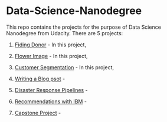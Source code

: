 # Data-Science-Nanodegree

This repo contains the projects for the purpose of Data Science Nanodegree from Udacity. There are 5 projects:

1. [Fiding Donor](/PredictBikeSharing/README.md) - In this project, 

2. [Flower Image](/DogBreedClassifier/README.md) - In this project, 

3. [Customer Segmentation](/GenerateTVScript/README.md) - In this project, 

4. [Writing a Blog psot](/GenerateFace/README.md) - 

5. [Disaster Response Pipelines](/SageMakerDeployment/README.md) - 

6. [Recommendations with IBM](/SageMakerDeployment/README.md) - 

7. [Capstone Project](/SageMakerDeployment/README.md) - 
